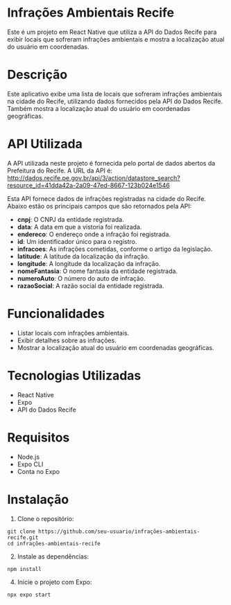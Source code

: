 # Infrações Ambientais Recife
Este é um projeto em React Native que utiliza a API do Dados Recife para exibir locais que sofreram infrações ambientais e mostra a localização atual do usuário em coordenadas.

# Descrição
Este aplicativo exibe uma lista de locais que sofreram infrações ambientais na cidade do Recife, utilizando dados fornecidos pela API do Dados Recife. Também mostra a localização atual do usuário em coordenadas geográficas.

# API Utilizada
A API utilizada neste projeto é fornecida pelo portal de dados abertos da Prefeitura do Recife. A URL da API é:  http://dados.recife.pe.gov.br/api/3/action/datastore_search?resource_id=41dda42a-2a09-47ed-8667-123b024e1546

Esta API fornece dados de infrações registradas na cidade do Recife. Abaixo estão os principais campos que são retornados pela API:

- **cnpj**: O CNPJ da entidade registrada.
- **data**: A data em que a vistoria foi realizada.
- **endereco**: O endereço onde a infração foi registrada.
- **id**: Um identificador único para o registro.
- **infracoes**: As infrações cometidas, conforme o artigo da legislação.
- **latitude**: A latitude da localização da infração.
- **longitude**: A longitude da localização da infração.
- **nomeFantasia**: O nome fantasia da entidade registrada.
- **numeroAuto**: O número do auto de infração.
- **razaoSocial**: A razão social da entidade registrada.

# Funcionalidades
- Listar locais com infrações ambientais.
- Exibir detalhes sobre as infrações.
- Mostrar a localização atual do usuário em coordenadas geográficas.

# Tecnologias Utilizadas
- React Native
- Expo
- API do Dados Recife
  
# Requisitos
- Node.js
- Expo CLI
- Conta no Expo

# Instalação
1. Clone o repositório:
```
git clone https://github.com/seu-usuario/infrações-ambientais-recife.git
cd infrações-ambientais-recife
```
2. Instale as dependências:
```
npm install
```

4. Inicie o projeto com Expo:
```
npx expo start
```
